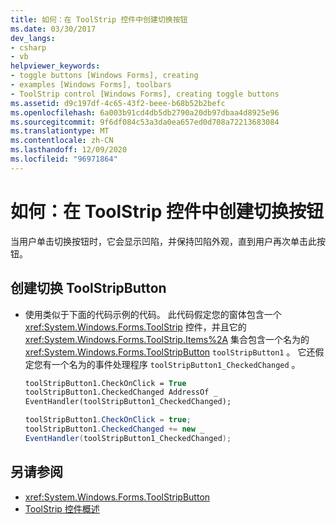 ```yaml
---
title: 如何：在 ToolStrip 控件中创建切换按钮
ms.date: 03/30/2017
dev_langs:
- csharp
- vb
helpviewer_keywords:
- toggle buttons [Windows Forms], creating
- examples [Windows Forms], toolbars
- ToolStrip control [Windows Forms], creating toggle buttons
ms.assetid: d9c197df-4c65-43f2-beee-b68b52b2befc
ms.openlocfilehash: 6a003b91cd4db5db2790a20db97dbaa4d8925e96
ms.sourcegitcommit: 9f6df084c53a3da0ea657ed0d708a72213683084
ms.translationtype: MT
ms.contentlocale: zh-CN
ms.lasthandoff: 12/09/2020
ms.locfileid: "96971864"
---
```

# <a name="how-to-create-toggle-buttons-in-toolstrip-controls"></a>如何：在 ToolStrip 控件中创建切换按钮

当用户单击切换按钮时，它会显示凹陷，并保持凹陷外观，直到用户再次单击此按钮。

## <a name="to-create-a-toggling-toolstripbutton"></a>创建切换 ToolStripButton

- 使用类似于下面的代码示例的代码。 此代码假定您的窗体包含一个 <xref:System.Windows.Forms.ToolStrip> 控件，并且它的 <xref:System.Windows.Forms.ToolStrip.Items%2A> 集合包含一个名为的 <xref:System.Windows.Forms.ToolStripButton> `toolStripButton1` 。 它还假定您有一个名为的事件处理程序 `toolStripButton1_CheckedChanged` 。

    ```vb
    toolStripButton1.CheckOnClick = True
    toolStripButton1.CheckedChanged AddressOf _
    EventHandler(toolStripButton1_CheckedChanged);
    ```

    ```csharp
    toolStripButton1.CheckOnClick = true;
    toolStripButton1.CheckedChanged += new _
    EventHandler(toolStripButton1_CheckedChanged);
    ```

## <a name="see-also"></a>另请参阅

- <xref:System.Windows.Forms.ToolStripButton>
- [ToolStrip 控件概述](toolstrip-control-overview-windows-forms.md)
